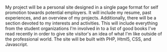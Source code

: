 My project will be a personal site designed in a single page format for self promotion towards potential employers. It will include my resume, past experiences, and an overview of my projects. Additionally, there will be a section devoted to my interests and activities. This will include everything from the student organizations I'm involved in to a list of good books I've read recently in order to give site visitor's an idea of what I'm like outside of the professional world. The site will be built with PHP, Html5, CSS, and Javascript.
